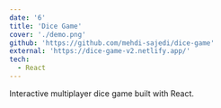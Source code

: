 ```yaml
---
date: '6'
title: 'Dice Game'
cover: './demo.png'
github: 'https://github.com/mehdi-sajedi/dice-game'
external: 'https://dice-game-v2.netlify.app/'
tech:
  - React
---
```


Interactive multiplayer dice game built with React.
